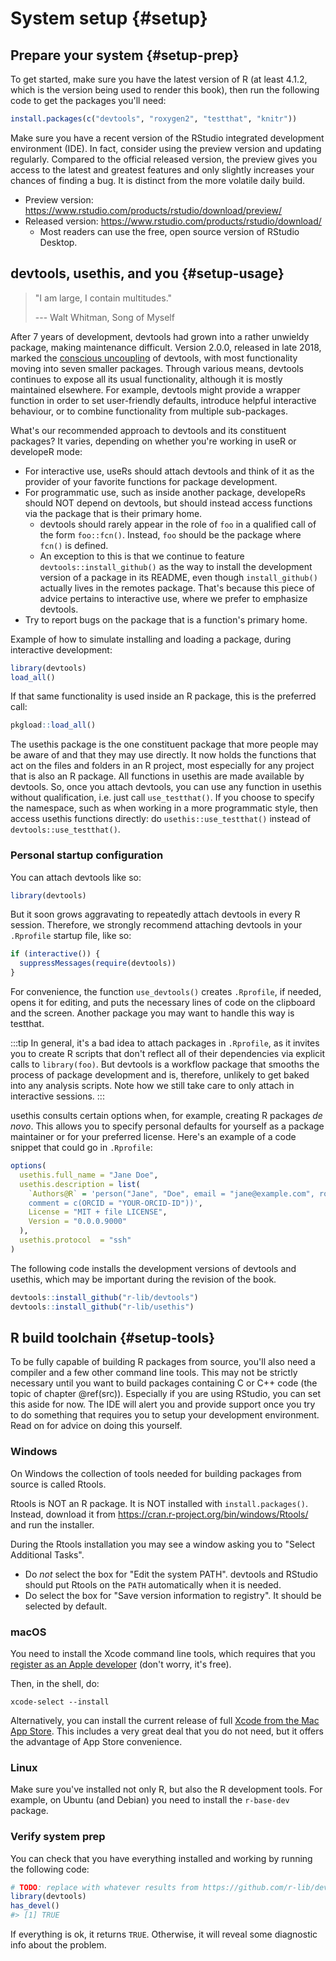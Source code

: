 # System setup {#setup}



## Prepare your system {#setup-prep}

To get started, make sure you have the latest version of R (at least 4.1.2, which is the version being used to render this book), then run the following code to get the packages you'll need:


```r
install.packages(c("devtools", "roxygen2", "testthat", "knitr"))
```

Make sure you have a recent version of the RStudio integrated development environment (IDE). In fact, consider using the preview version and updating regularly. Compared to the official released version, the preview gives you access to the latest and greatest features and only slightly increases your chances of finding a bug. It is distinct from the more volatile daily build.

  * Preview version: <https://www.rstudio.com/products/rstudio/download/preview/>
  * Released version: <https://www.rstudio.com/products/rstudio/download/>
    - Most readers can use the free, open source version of RStudio Desktop.

## devtools, usethis, and you {#setup-usage}

> "I am large, I contain multitudes."
>
> --- Walt Whitman, Song of Myself

After 7 years of development, devtools had grown into a rather unwieldy package, making maintenance difficult. Version 2.0.0, released in late 2018, marked the [conscious uncoupling](https://www.tidyverse.org/articles/2018/10/devtools-2-0-0/) of devtools, with most functionality moving into seven smaller packages. Through various means, devtools continues to expose all its usual functionality, although it is mostly maintained elsewhere. For example, devtools might provide a wrapper function in order to set user-friendly defaults, introduce helpful interactive behaviour, or to combine functionality from multiple sub-packages.

What's our recommended approach to devtools and its constituent packages? It varies, depending on whether you're working in useR or developeR mode:

  * For interactive use, useRs should attach devtools and think of it as the provider of your favorite functions for package development.
  * For programmatic use, such as inside another package, developeRs should NOT depend on devtools, but should instead access functions via the package that is their primary home.
    - devtools should rarely appear in the role of `foo` in a qualified call of the form `foo::fcn()`. Instead, `foo` should be the package where `fcn()` is defined.
    - An exception to this is that we continue to feature `devtools::install_github()` as the way to install the development version of a package in its README, even though `install_github()` actually lives in the remotes package. That's because this piece of advice pertains to interactive use, where we prefer to emphasize devtools.
  * Try to report bugs on the package that is a function's primary home.
    
Example of how to simulate installing and loading a package, during interactive development:


```r
library(devtools)
load_all()
```

If that same functionality is used inside an R package, this is the preferred call:


```r
pkgload::load_all()
```

The usethis package is the one constituent package that more people may be aware of and that they may use directly. It now holds the functions that act on the files and folders in an R project, most especially for any project that is also an R package. All functions in usethis are made available by devtools. So, once you attach devtools, you can use any function in usethis without qualification, i.e. just call `use_testthat()`. If you choose to specify the namespace, such as when working in a more programmatic style, then access usethis functions directly: do `usethis::use_testthat()` instead of `devtools::use_testthat()`.

### Personal startup configuration

You can attach devtools like so:


```r
library(devtools)
```

But it soon grows aggravating to repeatedly attach devtools in every R session. Therefore, we strongly recommend attaching devtools in your `.Rprofile` startup file, like so:


```r
if (interactive()) {
  suppressMessages(require(devtools))
}
```

For convenience, the function `use_devtools()` creates `.Rprofile`, if needed, opens it for editing, and puts the necessary lines of code on the clipboard and the screen. Another package you may want to handle this way is testthat.

:::tip
In general, it's a bad idea to attach packages in `.Rprofile`, as it invites you to create R scripts that don't reflect all of their dependencies via explicit calls to `library(foo)`. But devtools is a workflow package that smooths the process of package development and is, therefore, unlikely to get baked into any analysis scripts. Note how we still take care to only attach in interactive sessions.
:::

usethis consults certain options when, for example, creating R packages *de novo*. This allows you to specify personal defaults for yourself as a package maintainer or for your preferred license. Here's an example of a code snippet that could go in `.Rprofile`:


```r
options(
  usethis.full_name = "Jane Doe",
  usethis.description = list(
    `Authors@R` = 'person("Jane", "Doe", email = "jane@example.com", role = c("aut", "cre"), 
    comment = c(ORCID = "YOUR-ORCID-ID"))',
    License = "MIT + file LICENSE",
    Version = "0.0.0.9000"
  ),
  usethis.protocol  = "ssh"  
)
```

The following code installs the development versions of devtools and usethis, which may be important during the revision of the book.


```r
devtools::install_github("r-lib/devtools")
devtools::install_github("r-lib/usethis")
```

## R build toolchain {#setup-tools}

To be fully capable of building R packages from source, you'll also need a compiler and a few other command line tools. This may not be strictly necessary until you want to build packages containing C or C++ code (the topic of chapter \@ref(src)). Especially if you are using RStudio, you can set this aside for now. The IDE will alert you and provide support once you try to do something that requires you to setup your development environment. Read on for advice on doing this yourself.

### Windows

On Windows the collection of tools needed for building packages from source is called Rtools.

Rtools is NOT an R package. It is NOT installed with `install.packages()`. Instead, download it from <https://cran.r-project.org/bin/windows/Rtools/> and run the installer.

During the Rtools installation you may see a window asking you to "Select
Additional Tasks".

- Do _not_ select the box for "Edit the system PATH". devtools and RStudio should put Rtools on the `PATH` automatically when it is needed.
- Do select the box for "Save version information to registry". It should be selected by default.

### macOS

You need to install the Xcode command line tools, which requires that you [register as an Apple developer](https://developer.apple.com/programs/register/) (don't worry, it's free).

Then, in the shell, do:

```shell
xcode-select --install
```

Alternatively, you can install the current release of full [Xcode from the Mac App Store](https://itunes.apple.com/ca/app/xcode/id497799835?mt=12). This includes a very great deal that you do not need, but it offers the advantage of App Store convenience.

### Linux

Make sure you've installed not only R, but also the R development tools. For example, on Ubuntu (and Debian) you need to install the `r-base-dev` package.

### Verify system prep

You can check that you have everything installed and working by running the following code:


```r
# TODO: replace with whatever results from https://github.com/r-lib/devtools/issues/1970
library(devtools)
has_devel()
#> [1] TRUE
```

If everything is ok, it returns `TRUE`. Otherwise, it will reveal some diagnostic info about the problem.

